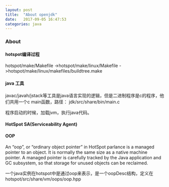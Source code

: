 ```yaml
---
layout: post
title:  "About openjdk"
date:   2017-09-05 16:47:53
categories: java
---
```

### About

#### hotspot编译过程

hotspot/make/Makefile
->hotspot/make/linux/Makefile
->hotspot/make/linux/makefiles/buildtree.make

#### java 工具

javac/javah/jstack等工具是java语言实现的逻辑，但是二进制程序是c的程序，他们共用一个c main函数，路径：
jdk/src/share/bin/main.c

程序启动的时候，加载jvm，执行java代码。

#### HotSpot SA(Serviceability Agent)

#### OOP

An “oop”, or “ordinary object pointer” in HotSpot parlance is a managed pointer to an object. 
It is normally the same size as a native machine pointer. 
A managed pointer is carefully tracked by the Java application and GC subsystem, so that storage for unused objects can be reclaimed.

一个java实例在hotspot中是通过oop来表示，是一个oopDesc结构，定义在hotspot/src/share/vm/oops/oop.hpp